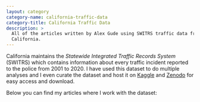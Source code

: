 ```yaml
---
layout: category
category-name: california-traffic-data
category-title: California Traffic Data
description: >
  All of the articles written by Alex Gude using SWITRS traffic data from
  California.
---
```


California maintains the _Statewide Integrated Traffic Records System_
(SWITRS) which contains information about every traffic incident reported to
the police from 2001 to 2020. I have used this dataset to do multiple analyses
and I even curate the dataset and host it on [Kaggle][kaggle] and
[Zenodo][zenodo] for easy access and download.

[kaggle]: https://www.kaggle.com/alexgude/california-traffic-collision-data-from-switrs
[zenodo]: https://zenodo.org/record/4284843

Below you can find my articles where I work with the dataset:
